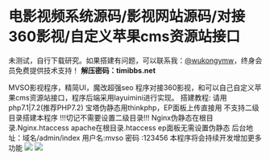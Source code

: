 # 电影视频系统源码/影视网站源码/对接360影视/自定义苹果cms资源站接口

未测试，自行下载研究。如果搭建有问题，可以联系我：[@wukongymw](http://t.me/wukongymw)，终身会员免费提供技术支持！
**解压密码：timibbs.net**

MVSO影视程序，精简UI，魔改超强seo
程序对接360影视，和可以自己自定义苹果cms资源站接口，程序后端采用layuimini进行实现。
搭建教程:
请用php7.1|7.2(推荐PHP7.2)
宝塔伪静态用thinkphp，EP面板上传直接用
不支持二级目录搭建本程序
!!!切记不需要设置二级目录!!!
Nginx伪静态在根目录.Nginx.htaccess
apache在根目录.htaccess
ep面板无需设置伪静态
后台地址：域名/admin/index
用户名:mvso
密码 :123456
本程序将会持续开发增加更多功能
[![](https://wukongymw.com/wp-content/uploads/2023/09/1694186471-f16a285e1c7d698.jpg)](https://wukongymw.com/wp-content/uploads/2023/09/1694186471-f16a285e1c7d698.jpg)
[![](https://wukongymw.com/wp-content/uploads/2023/09/1694186470-5d218f0d774f71b.jpg)](https://wukongymw.com/wp-content/uploads/2023/09/1694186470-5d218f0d774f71b.jpg)
